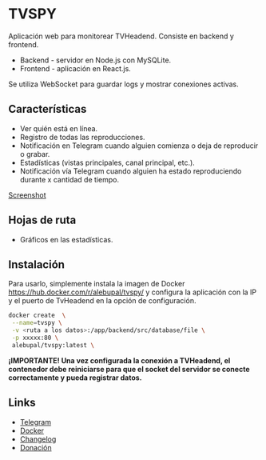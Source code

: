 # TVSPY

Aplicación web para monitorear TVHeadend.
Consiste en backend y frontend.

- Backend - servidor en Node.js con MySQLite.
- Frontend - aplicación en React.js.

Se utiliza WebSocket para guardar logs y mostrar conexiones activas.

## Características

- Ver quién está en línea.
- Registro de todas las reproducciones.
- Notificación en Telegram cuando alguien comienza o deja de reproducir o grabar.
- Estadísticas (vistas principales, canal principal, etc.).
- Notificación vía Telegram cuando alguien ha estado reproduciendo durante x cantidad de tiempo.

[Screenshot](https://github.com/alebupal/tvspy/tree/master/screenshoot)

## Hojas de ruta

- Gráficos en las estadísticas.

## Instalación

Para usarlo, simplemente instala la imagen de Docker <https://hub.docker.com/r/alebupal/tvspy/> y configura la aplicación con la IP y el puerto de TvHeadend en la opción de configuración.

```bash
docker create  \
 --name=tvspy \
 -v <ruta a los datos>:/app/backend/src/database/file \
 -p xxxxx:80 \
 alebupal/tvspy:latest \
```

 **¡IMPORTANTE! Una vez configurada la conexión a TVHeadend, el contenedor debe reiniciarse para que el socket del servidor se conecte correctamente y pueda registrar datos.**

## Links

- [Telegram](<https://t.me/tvspy_news>)
- [Docker](<https://hub.docker.com/r/alebupal/tvspy/>)
- [Changelog](<https://github.com/alebupal/tvspy/blob/master/CHANGELOG.MD>)
- [Donación](<https://www.paypal.me/alebupal>)